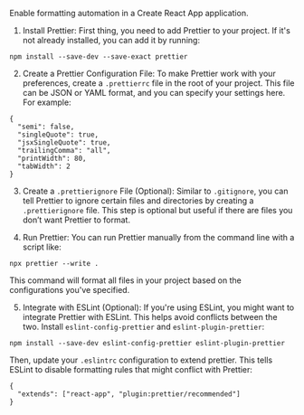Enable formatting automation in a Create React App application.

1. Install Prettier: First thing, you need to add Prettier to your project. If it's not already installed, you can add it by running:

```code
npm install --save-dev --save-exact prettier
```

2. Create a Prettier Configuration File: To make Prettier work with your preferences, create a `.prettierrc` file in the root of your project. This file can be JSON or YAML format, and you can specify your settings here. For example:

```code
{
  "semi": false,
  "singleQuote": true,
  "jsxSingleQuote": true,
  "trailingComma": "all",
  "printWidth": 80,
  "tabWidth": 2
}
```

3. Create a `.prettierignore` File (Optional): Similar to `.gitignore`, you can tell Prettier to ignore certain files and directories by creating a `.prettierignore` file. This step is optional but useful if there are files you don’t want Prettier to format.

4. Run Prettier: You can run Prettier manually from the command line with a script like:

```code
npx prettier --write .
```

This command will format all files in your project based on the configurations you've specified.

5. Integrate with ESLint (Optional): If you're using ESLint, you might want to integrate Prettier with ESLint. This helps avoid conflicts between the two. Install `eslint-config-prettier` and `eslint-plugin-prettier`:

```code
npm install --save-dev eslint-config-prettier eslint-plugin-prettier
```

Then, update your `.eslintrc` configuration to extend prettier. This tells ESLint to disable formatting rules that might conflict with Prettier:

```code
{
  "extends": ["react-app", "plugin:prettier/recommended"]
}
```
